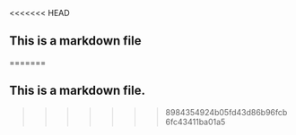<<<<<<< HEAD
## This is a markdown file
=======
## This is a markdown file.
>>>>>>> 8984354924b05fd43d86b96fcb6fc43411ba01a5
